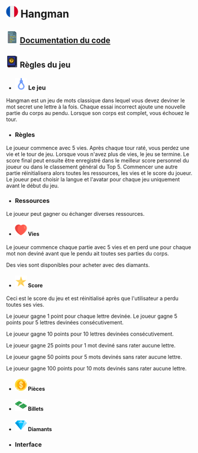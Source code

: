 # ![ ](helpImgs/french.png)  Hangman
## ![ ](helpImgs/app_doc.png) [Documentation du code](https://miguelpinto.dx.am/docs/hangman-doc-fr.pdf)

## ![ ](helpImgs/game_rules.png) Règles du jeu

* ### ![ ](helpImgs/hangman_icon_small.png) Le jeu
Hangman est un jeu de mots classique dans lequel vous devez deviner le mot secret une lettre à la fois.
Chaque essai incorrect ajoute une nouvelle partie du corps au pendu. Lorsque son corps est complet, vous échouez le tour.

* ### Règles
Le joueur commence avec 5 vies. Après chaque tour raté, vous perdez une vie et le tour de jeu. Lorsque vous n'avez plus de vies, le jeu se termine. Le score final peut ensuite être enregistré dans le meilleur score personnel du joueur ou dans le classement général du Top 5. Commencer une autre partie réinitialisera alors toutes les ressources, les vies et le score du joueur. Le joueur peut choisir la langue et l'avatar pour chaque jeu uniquement avant le début du jeu.

* ### Ressources
Le joueur peut gagner ou échanger diverses ressources.

* #### ![ ](helpImgs/heart_small.png) Vies
Le joueur commence chaque partie avec 5 vies et en perd une pour chaque mot non deviné avant que le pendu ait toutes ses parties du corps.

Des vies sont disponibles pour acheter avec des diamants.

* #### ![ ](helpImgs/score_small.png) Score
Ceci est le score du jeu et est réinitialisé après que l'utilisateur a perdu toutes ses vies.

Le joueur gagne 1 point pour chaque lettre devinée. 
Le joueur gagne 5 points pour 5 lettres devinées consécutivement.

Le joueur gagne 10 points pour 10 lettres devinées consécutivement.

Le joueur gagne 25 points pour 1 mot deviné sans rater aucune lettre.

Le joueur gagne 50 points pour 5 mots devinés sans rater aucune lettre.

Le joueur gagne 100 points pour 10 mots devinés sans rater aucune lettre.

* #### ![ ](helpImgs/coin_small.png) Pièces

* #### ![ ](helpImgs/banknote_small.png) Billets

* #### ![ ](helpImgs/diamond_small.png) Diamants

* ### Interface
